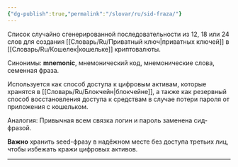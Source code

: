 ```yaml
---
{"dg-publish":true,"permalink":"/slovar/ru/sid-fraza/"}
---
```



Список случайно сгенерированной последовательности из 12, 18 или 24 слов для создания [[Словарь/Ru/Приватный ключ\|приватных ключей]] в [[Словарь/Ru/Кошелек\|кошельке]] криптовалюты.

Синонимы: **mnemonic**, мнемонический код, мнемонические слова, семенная фраза.

Используется как способ доступа к цифровым активам, которые хранятся в [[Словарь/Ru/Блокчейн\|блокчейне]], а также как резервный способ восстановления доступа к средствам в случае потери пароля от приложения с кошельком.

Аналогия: Привычная всем связка логин и пароль заменена сид-фразой.

**Важно** хранить seed-фразу в надёжном месте без доступа третьих лиц, чтобы избежать кражи цифровых активов.

---

